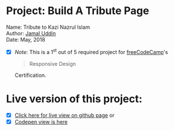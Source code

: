 # Project: Build A Tribute Page

Name: Tribute to Kazi Nazrul Islam<br>
Author: [Jamal Uddin](https://jamal-pb95.github.io/)<br>
Date: May, 2018

- [x] <em>Note:</em> This is a 1<sup>st</sup> out of 5 required project for [freeCodeCamp](https://www.freecodecamp.org/)'s <blockquote>Responsive Design</blockquote> Certification.

# Live version of this project:
- [x] [Click here for live view on github page](https://jamal-pb95.github.io/tribute-to-kazi-nazrul-islam) or 
- [x] [Codepen view is here](https://codepen.io/jamal-pb95/full/jmvvpz/)
